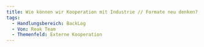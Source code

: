 ```yaml
---
title: Wie können wir Kooperation mit Industrie // Formate neu denken?
tags:
  - Handlungsbereich: BackLog
  - Von: Reak Team
  - Themenfeld: Externe Kooperation
---
```

